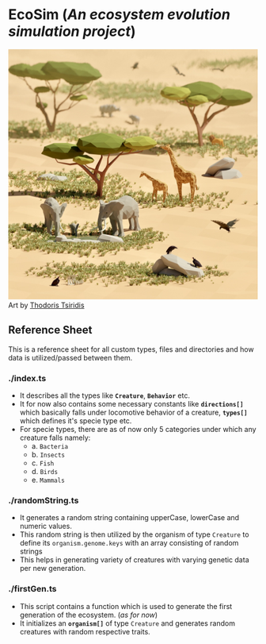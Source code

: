 # EcoSim (_An ecosystem evolution simulation project_)
![Cover Image](./utilities/thodoris-tsiridis-savanna-wip-6.jpg)
Art by [Thodoris Tsiridis](https://thodoris.artstation.com/)<br>
## Reference Sheet
This is a reference sheet for all custom types, files and directories and how data is utilized/passed between them.
### ./index.ts

- It describes all the types like **`Creature`**, **`Behavior`** etc.
- It for now also contains some necessary constants like **`directions[]`** which basically falls under locomotive behavior of a creature, **`types[]`** which defines it's specie type etc.
- For specie types, there are as of now only 5 categories under which any creature falls namely:
    - a. `Bacteria`
    - b. `Insects`
    - c. `Fish`
    - d. `Birds`
    - e. `Mammals`

### ./randomString.ts
- It generates a random string containing upperCase, lowerCase and numeric values.
- This random string is then utilized by the organism of type `Creature` to define its `organism.genome.keys` with an array consisting of random strings
- This helps in generating variety of creatures with varying genetic data per new generation.

### ./firstGen.ts
- This script contains a function which is used to generate the first generation of the ecosystem. (*as for now*)
- It initializes an **`organism[]`** of type `Creature` and generates random creatures with random respective traits.
